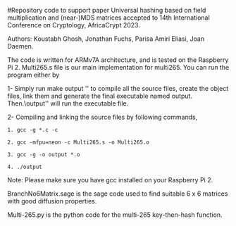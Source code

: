 #Repository code to support paper Universal hashing based on field multiplication and (near-)MDS matrices accepted to 14th International Conference on Cryptology, AfricaCrypt 2023.

Authors: Koustabh Ghosh, Jonathan Fuchs, Parisa Amiri Eliasi, Joan Daemen.

The code is written for ARMv7A architecture, and is tested on the Raspberry Pi 2. Multi265.s file is our main implementation for multi265.
You can run the program either by 

1- Simply run make output '' to compile all the source files, create the object files, link them and generate the final executable named output. Then.\output'' will run the executable file. 

2- Compiling and linking the source files by following commands, 

    1. gcc -g *.c -c       
    
    2. gcc -mfpu=neon -c Multi265.s -o Multi265.o
    
    3. gcc -g -o output *.o
    
    4. ./output

Note: Please make sure you have gcc installed on your Raspberry Pi 2. 

BranchNo6Matrix.sage is the sage code used to find suitable 6 x 6 matrices with good diffusion properties.

Multi-265.py is the python code for the multi-265 key-then-hash function.

